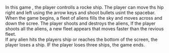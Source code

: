 In this game , the player controlls a rocke ship.  The player can move ths hip right and left using the arrow keys and shoot bullets usint the spacebar.  When the game begins, a fleet of aliens fills the sky and moves across and down the scree.  The player shoots and destroys the aliens,  If the player shoots all the aliens, a new fleet appears that moves faster than the revious fleet.  
If any alien hits the players ship or reaches the bottom of the screen, the player loses a ship.  IF the player loses three ships, the game ends.


